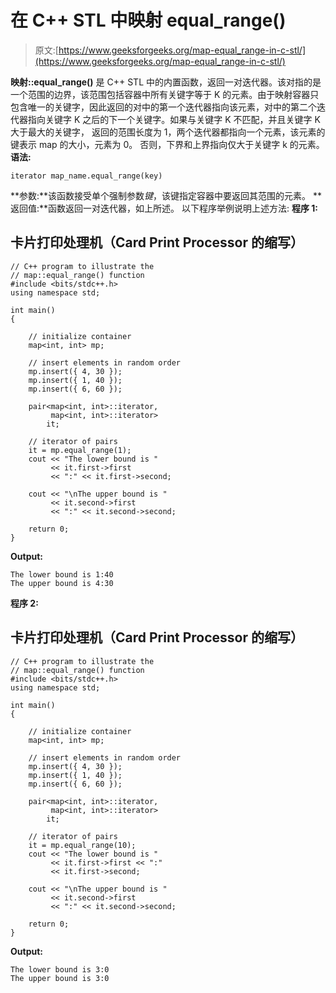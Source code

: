 # 在 C++ STL 中映射 equal_range()

> 原文:[https://www.geeksforgeeks.org/map-equal_range-in-c-stl/](https://www.geeksforgeeks.org/map-equal_range-in-c-stl/)

**映射::equal_range()** 是 C++ STL 中的内置函数，返回一对迭代器。该对指的是一个范围的边界，该范围包括容器中所有关键字等于 K 的元素。由于映射容器只包含唯一的关键字，因此返回的对中的第一个迭代器指向该元素，对中的第二个迭代器指向关键字 K 之后的下一个关键字。如果与关键字 K 不匹配，并且关键字 K 大于最大的关键字， 返回的范围长度为 1，两个迭代器都指向一个元素，该元素的键表示 map 的大小，元素为 0。 否则，下界和上界指向仅大于关键字 k 的元素。
**语法:**

```
iterator map_name.equal_range(key)
```

**参数:**该函数接受单个强制参数*键*，该键指定容器中要返回其范围的元素。
**返回值:**函数返回一对迭代器，如上所述。
以下程序举例说明上述方法:
**程序 1:**

## 卡片打印处理机（Card Print Processor 的缩写）

```
// C++ program to illustrate the
// map::equal_range() function
#include <bits/stdc++.h>
using namespace std;

int main()
{

    // initialize container
    map<int, int> mp;

    // insert elements in random order
    mp.insert({ 4, 30 });
    mp.insert({ 1, 40 });
    mp.insert({ 6, 60 });

    pair<map<int, int>::iterator,
         map<int, int>::iterator>
        it;

    // iterator of pairs
    it = mp.equal_range(1);
    cout << "The lower bound is "
         << it.first->first
         << ":" << it.first->second;

    cout << "\nThe upper bound is "
         << it.second->first
         << ":" << it.second->second;

    return 0;
}
```

**Output:** 

```
The lower bound is 1:40
The upper bound is 4:30
```

**程序 2:**

## 卡片打印处理机（Card Print Processor 的缩写）

```
// C++ program to illustrate the
// map::equal_range() function
#include <bits/stdc++.h>
using namespace std;

int main()
{

    // initialize container
    map<int, int> mp;

    // insert elements in random order
    mp.insert({ 4, 30 });
    mp.insert({ 1, 40 });
    mp.insert({ 6, 60 });

    pair<map<int, int>::iterator,
         map<int, int>::iterator>
        it;

    // iterator of pairs
    it = mp.equal_range(10);
    cout << "The lower bound is "
         << it.first->first << ":"
         << it.first->second;

    cout << "\nThe upper bound is "
         << it.second->first
         << ":" << it.second->second;

    return 0;
}
```

**Output:** 

```
The lower bound is 3:0
The upper bound is 3:0
```